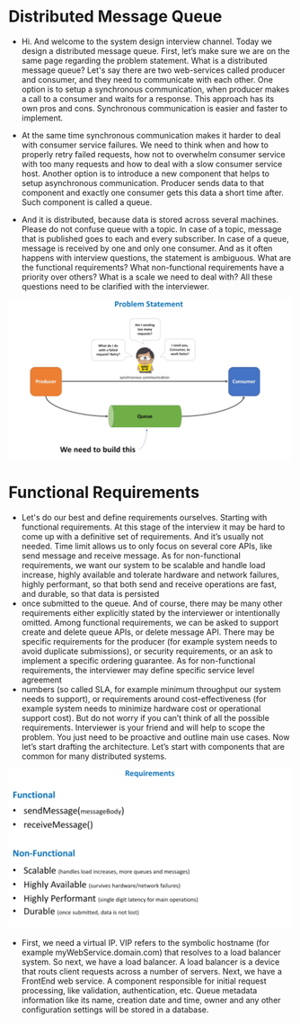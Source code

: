 


Distributed Message Queue
================================

* Hi. And welcome to the system design interview channel. Today we design a distributed message queue. First, let’s make sure we are on the same page regarding the problem statement. What is a distributed message queue? Let's say there are two web-services called producer and consumer, and they need to communicate with each other. One option is to setup a synchronous communication, when producer makes a call to a consumer and waits for a response. This approach has its own pros and cons. Synchronous communication is easier and faster to implement.

* At the same time synchronous communication makes it harder to deal with consumer service failures. We need to think when and how to properly retry failed requests, how not to overwhelm consumer service with too many requests and how to deal with a slow consumer service host. Another option is to introduce a new component that helps to setup asynchronous communication. Producer sends data to that component and exactly one consumer gets this data a short time after. Such component is called a queue.

* And it is distributed, because data is stored across several machines. Please do not confuse queue with a topic. In case of a topic, message that is published goes to each and every subscriber. In case of a queue, message is received by one and only one consumer. And as it often happens with interview questions, the statement is ambiguous. What are the functional requirements? What non-functional requirements have a priority over others? What is a scale we need to deal with? All these questions need to be clarified with the interviewer.


![img.png](img.png)


Functional Requirements
==================================

* Let's do our best and define requirements ourselves. Starting with functional requirements. At this stage of the interview it may be hard to come up with a definitive set of requirements. And it’s usually not needed. Time limit allows us to only focus on several core APIs, like send message and receive message. As for non-functional requirements, we want our system to be scalable and handle load increase, highly available and tolerate hardware and network failures, highly performant, so that both send and receive operations are fast, and durable, so that data is persisted
* once submitted to the queue. And of course, there may be many other requirements either explicitly stated by the interviewer or intentionally omitted. Among functional requirements, we can be asked to support create and delete queue APIs, or delete message API. There may be specific requirements for the producer (for example system needs to avoid duplicate submissions), or security requirements, or an ask to implement a specific ordering guarantee. As for non-functional requirements, the interviewer may define specific service level agreement
* numbers (so called SLA, for example minimum throughput our system needs to support), or requirements around cost-effectiveness (for example system needs to minimize hardware cost or operational support cost). But do not worry if you can’t think of all the possible requirements. Interviewer is your friend and will help to scope the problem. You just need to be proactive and outline main use cases. Now let’s start drafting the architecture. Let’s start with components that are common for many distributed systems.

![img_1.png](img_1.png)

* First, we need a virtual IP. VIP refers to the symbolic hostname (for example myWebService.domain.com) that resolves to a load balancer system. So next, we have a load balancer. A load balancer is a device that routs client requests across a number of servers. Next, we have a FrontEnd web service. A component responsible for initial request processing, like validation, authentication, etc. Queue metadata information like its name, creation date and time, owner and any other configuration settings will be stored in a database.